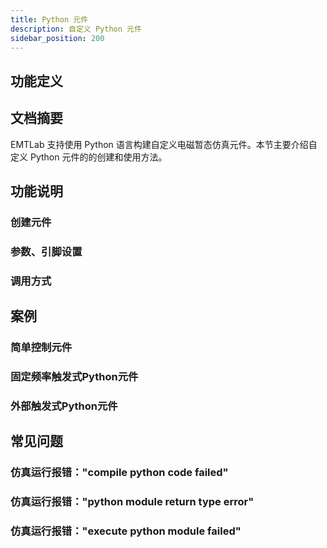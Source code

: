 ```yaml
---
title: Python 元件
description: 自定义 Python 元件
sidebar_position: 200
---
```


## 功能定义


## 文档摘要
EMTLab 支持使用 Python 语言构建自定义电磁暂态仿真元件。本节主要介绍自定义 Python 元件的的创建和使用方法。


## 功能说明

### 创建元件

### 参数、引脚设置

### 调用方式

## 案例
### 简单控制元件

### 固定频率触发式Python元件

### 外部触发式Python元件


## 常见问题
### 仿真运行报错："compile python code failed"

### 仿真运行报错："python module return type error"

### 仿真运行报错："execute python module failed"
